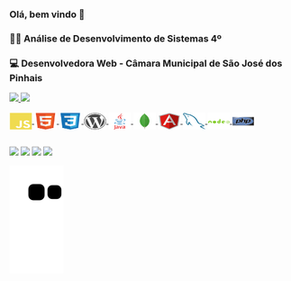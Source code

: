 ### Olá, bem vindo 👋
### 👩‍🎓 Análise de Desenvolvimento de Sistemas 4º
### 💻 Desenvolvedora Web - Câmara Municipal de São José dos Pinhais 

<div>
  <a href="https://github.com/itsferlima">
  <img height="180em" src="https://github-readme-stats.vercel.app/api?username=itsferlima&show_icons=true&theme=dracula&include_all_commits=true&count_private=true"/>
  <img height="180em" src="https://github-readme-stats.vercel.app/api/top-langs/?username=itsferlima&layout=compact&langs_count=7&theme=dracula"/>
</div>

 <div style="display: inline_block"><br>
  <img align="center" alt="Fer-JS" height="30" width="40" src="https://raw.githubusercontent.com/devicons/devicon/master/icons/javascript/javascript-plain.svg">
  <img align="center" alt="Fer-HTML" height="30" width="40" src="https://raw.githubusercontent.com/devicons/devicon/master/icons/html5/html5-original.svg">
  <img align="center" alt="Fer-CSS" height="30" width="40" src="https://raw.githubusercontent.com/devicons/devicon/master/icons/css3/css3-original.svg">
  <img align="center" alt="Fer-WP" height="30" width="40" src="https://raw.githubusercontent.com/devicons/devicon/master/icons/wordpress/wordpress-plain.svg">
  <img align="center" alt "-Fer-JAVA" height="30"  width="40" src="https://raw.githubusercontent.com/devicons/devicon/master/icons/java/java-original-wordmark.svg">
  <img align="center" alt="Fer-MONGODB" height="30" width="40" src="https://raw.githubusercontent.com/devicons/devicon/master/icons/mongodb/mongodb-original.svg">
  <img align="center" alt "-Fer-ANGULARJS" height="30"  width="40" src="https://raw.githubusercontent.com/devicons/devicon/master/icons/angularjs/angularjs-original.svg">
  <img align="center" alt="Fer-MYSQL" height="30" width="40" src="https://raw.githubusercontent.com/devicons/devicon/master/icons/mysql/mysql-original.svg">
  <img align="center" alt="Fer-NODE" height="30" width="40" src="https://raw.githubusercontent.com/devicons/devicon/master/icons/nodejs/nodejs-plain-wordmark.svg">
  <img align="center" alt="Fer-PHP" height="30" width="40" src="https://raw.githubusercontent.com/devicons/devicon/master/icons/php/php-original.svg">  
</div>
  
 ##
  
 <div> 
  <a href="https://www.instagram.com/itsferlima/" target="_blank"><img src="https://img.shields.io/badge/-Instagram-%23E4405F?style=for-the-badge&logo=instagram&logoColor=white" target="_blank"></a>
 <a href="https://discord.gg/Fernanda Lima#9345" target="_blank"><img src="https://img.shields.io/badge/Discord-7289DA?style=for-the-badge&logo=discord&logoColor=white" target="_blank"></a> 
  <a href = "mailto:fer.nand.2149@gmail.com"><img src="https://img.shields.io/badge/-Gmail-%23333?style=for-the-badge&logo=gmail&logoColor=white" target="_blank"></a>
  <a href="https://www.linkedin.com/in/fernanda-oliveira-77a04519a/" target="_blank"><img src="https://img.shields.io/badge/-LinkedIn-%230077B5?style=for-the-badge&logo=linkedin&logoColor=white" target="_blank"></a> 
 
  ![Snake animation](https://github.com/rafaballerini/rafaballerini/blob/output/github-contribution-grid-snake.svg)
 
</div>
  
